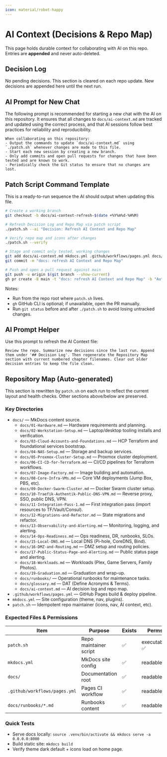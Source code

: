 ```yaml
---
icon: material/robot-happy
---
```

# AI Context (Decisions & Repo Map)

This page holds durable context for collaborating with AI on this repo. Entries are **appended** and never auto-deleted.

## Decision Log

No pending decisions. This section is cleared on each repo update. New decisions are appended here until the next run.




## AI Prompt for New Chat

The following prompt is recommended for starting a new chat with the AI on this repository. It ensures that all changes to `docs/ai-context.md` are tracked and updated using the correct process, and that AI sessions follow best practices for reliability and reproducibility.

```text
When collaborating on this repository:
- Output the commands to update `docs/ai-context.md` using `./patch.sh` whenever changes are made to this file.
- Start each new session by creating a new branch.
- Only add commits and open pull requests for changes that have been tested and are known to work.
- Periodically check the Git status to ensure that no changes are lost.
```

## Patch Script Command Template

This is a ready-to-run sequence the AI should output when updating this file.

```bash
# Create a working branch
git checkout -b docs/ai-context-refresh-$(date +%Y%m%d-%H%M)

# Refresh Decision Log and Repo Map via patch script
./patch.sh --ai "Decision: Refresh AI Context and Repo Map"

# Verify repo map and icons after changes
./patch.sh --verify

# Stage and commit only tested, working changes
git add docs/ai-context.md mkdocs.yml .github/workflows/pages.yml docs/ || true
git commit -m "docs: refresh AI Context and Repo Map"

# Push and open a pull request against main
git push -u origin $(git branch --show-current)
gh pr create -B main -t "docs: refresh AI Context and Repo Map" -b "Automated update using patch.sh --verify"
```

Notes:
- Run from the repo root where `patch.sh` lives.
- `gh` GitHub CLI is optional; if unavailable, open the PR manually.
- Run `git status` before and after `./patch.sh` to avoid losing untracked changes.

## AI Prompt Helper

Use this prompt to refresh the AI Context file:

```
Review the repo. Summarize new decisions since the last run. Append them under '## Decision Log'. Then regenerate the Repository Map section with current numbered chapter filenames. Clear out older decision entries to keep the file clean.
```
<!-- BEGIN: REPO_MAP (auto-generated; do not edit by hand) -->

## Repository Map (Auto-generated)

This section is rewritten by `patch.sh` on each run to reflect the current layout and health checks. Other sections above/below are preserved.

### Key Directories
- `docs/` — MkDocs content source.
  - `docs/01-Hardware.md` — Hardware requirements and planning.
  - `docs/02-Workstation-Setup.md` — Laptop/desktop tooling installs and verification.
  - `docs/03-Cloud-Accounts-and-Foundations.md` — HCP Terraform and foundational services bootstrap.
  - `docs/04-NAS-Setup.md` — Storage and backup services.
  - `docs/05-Proxmox-Cluster-Setup.md` — Proxmox cluster deployment.
  - `docs/06-CI-CD-for-Terraform.md` — CI/CD pipelines for Terraform workflows.
  - `docs/07-Image-Factory.md` — Image building and automation.
  - `docs/08-Core-Infra-VMs.md` — Core VM deployments (Jump Box, PBS, etc).
  - `docs/09-Docker-Swarm-Cluster.md` — Docker Swarm cluster setup.
  - `docs/10-Traefik-Authentik-Public-DNS-VPN.md` — Reverse proxy, SSO, public DNS, VPN.
  - `docs/11-Integration-Pass-1.md` — First integration pass (import resources to TF/Vault/Consul).
  - `docs/12-Migrations-and-Refactor.md` — State migrations and refactor.
  - `docs/13-Observability-and-Alerting.md` — Monitoring, logging, and alerting.
  - `docs/14-Ops-Readiness.md` — Ops readiness, DR, runbooks, SLOs.
  - `docs/15-Local-DNS.md` — Local DNS (Pi-hole, CoreDNS, Bind).
  - `docs/16-DMZ-and-Routing.md` — DMZ setup and routing policies.
  - `docs/17-Public-Status-Page-and-Alerting.md` — Public status page and alerting.
  - `docs/18-Workloads.md` — Workloads (Plex, Game Servers, Family Photos).
  - `docs/19-Graduation.md` — Graduation and wrap-up.
  - `docs/runbooks/` — Operational runbooks for maintenance tasks.
  - `docs/glossary.md` — DAT (Define Acronyms & Terms).
  - `docs/ai-context.md` — AI decision log and repo map.
- `.github/workflows/pages.yml` — GitHub Pages build & deploy pipeline.
- `mkdocs.yml` — Site configuration (theme, nav, plugins).
- `patch.sh` — Idempotent repo maintainer (icons, nav, AI context, etc).

### Expected Files & Permissions
| Item | Purpose | Exists | Perms |
|---|---|---|---|
| `patch.sh` | Repo maintainer script | ✅ | executable: ✅ |
| `mkdocs.yml` | MkDocs site config | ✅ | readable |
| `docs/` | Documentation root | ✅ | readable |
| `.github/workflows/pages.yml` | Pages CI workflow | ✅ | readable |
| `docs/runbooks/*.md` | Runbooks content | ✅ | readable |

### Quick Tests
- Serve docs locally: `source .venv/bin/activate && mkdocs serve -a 0.0.0.0:8000`
- Build static site: `mkdocs build`
- Verify theme dark default + icons load on home page.

<!-- END: REPO_MAP -->
